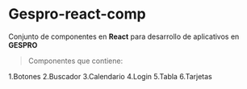 # Gespro-react-comp
 Conjunto de componentes en **React** para desarrollo de aplicativos en ****GESPRO****
 > Componentes que contiene:
 
 1.Botones 
 2.Buscador 
 3.Calendario
 4.Login
 5.Tabla 
 6.Tarjetas
